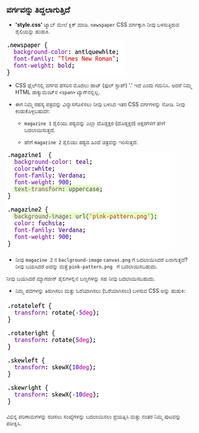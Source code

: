 ## ವರ್ಗವನ್ನು ತಿದ್ದಲಾಗುತ್ತಿದೆ

+ **'style.css'** ಟ್ಯಾಬ್ ಮೇಲೆ ಕ್ಲಿಕ್ ಮಾಡಿ. `newspaper` CSS ವರ್ಗಕ್ಕಾಗಿ ನೀವು ಬಳಸುತ್ತಿರುವ ಶೈಲಿಯನ್ನು ಹುಡುಕಿ.

![ಸ್ಕ್ರೀನ್‍ಶಾಟ್](images/letter-newspaper.png)

+ CSS ಫೈಲ್‌ನಲ್ಲಿ ವರ್ಗದ ಹೆಸರಿನ ಮೊದಲು ಡಾಟ್ (ಫುಲ್ ಸ್ಟಾಪ್) '.' ಇದೆ ಎಂದು ಗಮನಿಸಿ. ಆದರೆ ನಿಮ್ಮ HTML ಡಾಕ್ಯುಮೆಂಟ್‌ನ `<span>` ಟ್ಯಾಗ್‌ನಲ್ಲಿಲ್ಲ.

+ ಈಗ ನಿಮ್ಮ ರಹಸ್ಯ ಪತ್ರವನ್ನು ವಿನ್ಯಾಸಗೊಳಿಸಲು ನೀವು ಬಳಸಿದ ಇತರ CSS ವರ್ಗಗಳನ್ನು ನೋಡಿ. ನೀವು ಕಂಡುಕೊಳ್ಳಬಹುದೇ:
    
    + `magazine 1` ಶೈಲಿಯು ಪಠ್ಯವನ್ನು ಎಲ್ಲಾ ದೊಡ್ಡಕ್ಷರ (ದೊಡ್ಡಕ್ಷರ) ಅಕ್ಷರಗಳಿಗೆ ಹೇಗೆ ಬದಲಾಯಿಸುತ್ತದೆ.
    
    + ಹೇಗೆ `magazine 2` ಶೈಲಿಯು ಪಠ್ಯದ ಹಿಂದೆ ಚಿತ್ರವನ್ನು ಇರಿಸುತ್ತದೆ.

![ಸ್ಕ್ರೀನ್‍ಶಾಟ್](images/letter-magazines.png)

+ ನೀವು `magazine 2` ನ `baclground-image` `canvas.png` ಗೆ ಬದಲಾಯಿಸಿದರೆ ಏನಾಗುತ್ತದೆ? ನೀವು ಬಯಸಿದರೆ ಅದನ್ನು ಮತ್ತೆ `pink-pattern.png ` ಗೆ ಬದಲಾಯಿಸಬಹುದು. 

ನೀವು ಬಯಸಿದರೆ ಮ್ಯಾಗಜೀನ್ ಶೈಲಿಗಳಲ್ಲಿನ ಬಣ್ಣಗಳನ್ನು ಸಹ ನೀವು ಬದಲಾಯಿಸಬಹುದು.

+ ನಿಮ್ಮ ಪದಗಳನ್ನು ತಿರುಗಿಸಲು ಮತ್ತು ಓರೆಯಾಗಿಸಲು (ಓರೆಯಾಗಿಸಲು) ಬಳಸುವ CSS ಅನ್ನು ಹುಡುಕಿ:

![ಸ್ಕ್ರೀನ್‍ಶಾಟ್](images/letter-rotate-skew.png)

ವಿಭಿನ್ನ ಪರಿಣಾಮಗಳನ್ನು ರಚಿಸಲು ಸಂಖ್ಯೆಗಳನ್ನು ಬದಲಾಯಿಸಲು ಪ್ರಯತ್ನಿಸಿ ಮತ್ತು ನಂತರ ನಿಮ್ಮ ಪುಟವನ್ನು ಪರೀಕ್ಷಿಸಿ.